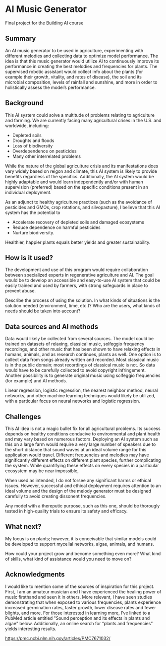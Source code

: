# AI Music Generator

Final project for the Building AI course

## Summary

An AI music generator to be used in agriculture, experimenting with different melodies and collecting data to optimize model performance. The idea is that this music generator would utilize AI to continuously improve its performance in creating the best melodies and frequencies for plants. The supervised robotic assistant would collect info about the plants (for example their growth, vitality, and rates of disease), the soil and its microbial composition, levels of rainfall and sunshine, and more in order to holistically assess the model’s performance.

## Background

This AI system could solve a multitude of problems relating to agriculture and farming. We are currently facing many agricultural crises in the U.S. and worldwide, including:
* Depleted soils
* Droughts and floods
* Loss of biodiversity
* Overdependence on pesticides
* Many other interrelated problems

While the nature of the global agriculture crisis and its manifestations does vary widely based on reigon and climate, this AI system is likely to provide benefits regardless of the specifics. Additionally, the AI system would be highly adaptable and would learn independently and/or with human supervision (preferred) based on the specific conditions present in an individual deployment.

As an adjunct to healthy agriculture practices (such as the avoidance of pesticides and GMOs, crop rotations, and silvopasture), I believe that this AI system has the potential to
* Accelerate recovery of depleted soils and damaged ecosystems
* Reduce dependence on harmful pesticides
* Nurture biodiversity.

Healthier, happier plants equals better yields and greater sustainability.

## How is it used?

The development and use of this program would require collaboration between specialized experts in regenerative agriculture and AI. The goal would be to develop an accessible and easy-to-use AI system that could be easily trained and used by farmers, with strong safeguards in place to prevent abuse.

Describe the process of using the solution. In what kinds of situations is the solution needed (environment, time, etc.)? Who are the users, what kinds of needs should be taken into account?

<!--Images will make your README look nice!
Once you upload an image to your repository, you can link to it like this (replace the URL with file path, if you've uploaded an image to Github.)
![Cat](https://upload.wikimedia.org/wikipedia/commons/5/5e/Sleeping_cat_on_her_back.jpg)

If you need to resize images, you have to use an HTML tag, like this:
 <img src="https://upload.wikimedia.org/wikipedia/commons/5/5e/Sleeping_cat_on_her_back.jpg" width="300"> -->

## Data sources and AI methods

 Data would likely be collected from several sources. The model could be trained on datasets of relaxing, classical music, solfeggio frequency recordings, and other music that has been shown to have relaxing effects in humans, animals, and as research continues, plants as well. One option is to collect data from songs already written and recorded. Most classical music is in the public domain; most recordings of classical music is not. So data would have to be carefully collected to avoid copyright infringement. Another possibility is to generate original music using solfeggio frequencies (for example) and AI methods.

Linear regression, logistic regression, the nearest neighbor method, neural networks, and other machine learning techniques would likely be utilized, with a particular focus on neural networks and logistic regression.

## Challenges

This AI idea is not a magic bullet fix for all agricultural problems. Its success depends on healthy conditions conducive to environmental and plant health and may vary based on numerous factors. Deploying an AI system such as this on a large farm would require a very large number of speakers due to the short distance that sound waves at an ideal volume range for this application would travel. Different frequencies and melodies may have significantly different effects on different plant species, further complicating the system. While quantifying these effects on every species in a particular ecosystem may be near impossible, 

When used as intended, I do not forsee any significant harms or ethical issues. However, successful and ethical deployment requires attention to an ideal volume and the design of the melody generator must be designed carefully to avoid creating dissonent frequencies.

Any model with a thereputic purpose, such as this one, should be thorougly tested in high-quailty trials to ensure its safety and efficacy.


## What next?

My focus is on plants; however, it is conceivable that similar models could be developed to support mycelial networks, algae, animals, and humans.

How could your project grow and become something even more? What kind of skills, what kind of assistance would you need to move on? 

## Acknowledgments

I would like to mention some of the sources of inspiration for this project.  First, I am an amateur musician and I have experienced the healing power of music firsthand and seen it in others. More relevant, I have seen studies demonstrating that when exposed to various frequencies, plants experience increased germination rates, faster growth, lower disease rates and fewer blights, and more. For those interested in learning more, I’ve linked to a PubMed article entitled "Sound perception and its effects in plants and algae" below. Additionally, an online search for “plants and frequencies” yields interesting results.

https://pmc.ncbi.nlm.nih.gov/articles/PMC7671032/
